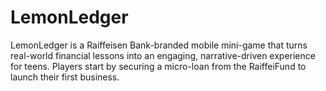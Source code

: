 # LemonLedger
LemonLedger is a Raiffeisen Bank-branded mobile mini-game that turns real-world financial lessons into an engaging, narrative-driven experience for teens. Players start by securing a micro-loan from the RaiffeiFund to launch their first business.
